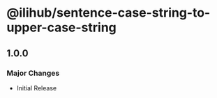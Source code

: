 # @ilihub/sentence-case-string-to-upper-case-string

## 1.0.0

### Major Changes

- Initial Release
